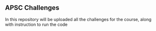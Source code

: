## APSC Challenges
In this repository will be uploaded all the challenges for the course, along with instruction to run the code
